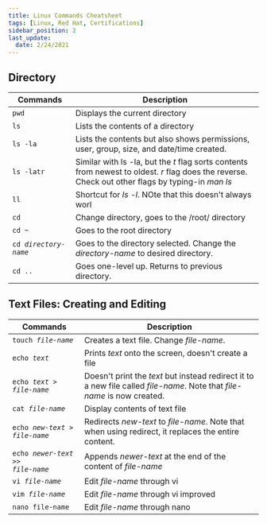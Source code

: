 ```yaml
---
title: Linux Commands Cheatsheet
tags: [Linux, Red Hat, Certifications]
sidebar_position: 2
last_update:
  date: 2/24/2021
---
```


<!-- > This is the first-part of a series of bite-sized Linux sessions.
> Easy to digest with only the important details you need to know!

Hey there! You're probably looking for a quick and short but concise way to get your hands dirty in the command line. In this multi-part series, we'll skip over the history lessons as I'm sure lots of tutorials have shown how Linus Torvalds came up with the idea of Linux. <br>
Now, onto the main material! 😃 -->

## Directory

| Commands | Description | 
| --- | --- |
| <code>pwd</code> | Displays the current directory |
| <code>ls </code> | Lists the contents of a directory |
| <code>ls -la</code> | Lists the contents but also shows permissions, user, group, size, and date/time created.
| <code>ls -latr</code> | Similar with ls -la, but the *t* flag sorts contents from newest to oldest. *r* flag does the reverse.<br> Check out other flags by typing-in *man ls*
| <code>ll</code> | Shortcut for *ls -l*. NOte that this doesn't always worl |
| <code>cd</code> | Change directory, goes to the /root/ directory |
| <code>cd ~</code> | Goes to the root directory |
| <code>cd *directory-name*</code> | Goes to the directory selected. Change the *directory-name* to desired directory. |
| <code>cd ..</code> | Goes one-level up. Returns to previous directory. | 


## Text Files: Creating and Editing

| Commands | Description | 
| --- | --- |
| <code>touch *file-name*</code> | Creates a text file. Change *file-name*.| 
| <code>echo *text*</code> | Prints *text* onto the screen, doesn't create a file | 
| <code>echo *text* > *file-name* </code> | Doesn't print the *text* but instead redirect it to a new file called *file-name*. Note that *file-name* is now created.| 
| <code>cat *file-name*</code> | Display contents of text file| 
| <code>echo *new-text* > *file-name*</code> | Redirects *new-text* to *file-name*. Note that when using redirect, it replaces the entire content.| 
| <code>echo *newer-text* >> *file-name*</code> | Appends *newer-text* at the end of the content of *file-name*| 
| <code>vi *file-name*</code> | Edit *file-name* through vi| 
| <code>vim *file-name*</code> | Edit *file-name* through vi improved| 
| <code>nano file-name</code> | Edit *file-name* through nano| 


